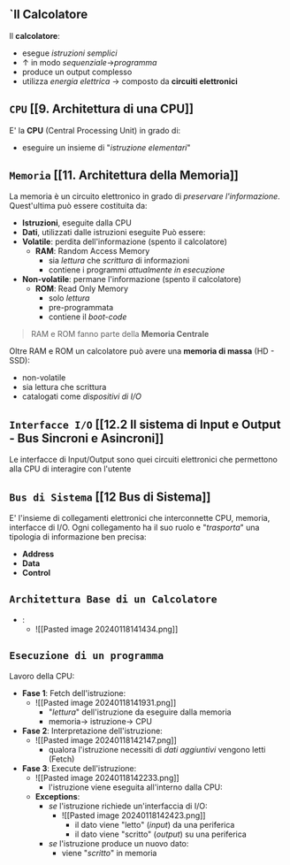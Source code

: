 ## `Il Calcolatore
Il **calcolatore**:
- esegue *istruzioni semplici*
- $\uparrow$ in modo *sequenziale*$\rightarrow$*programma*
- produce un output complesso
- utilizza *energia elettrica* $\rightarrow$ composto da **circuiti elettronici**
## `CPU` [[9. Architettura di una CPU]]
E' la **CPU** (Central Processing Unit) in grado di:
- eseguire un insieme di "*istruzione elementari*"
## `Memoria` [[11. Architettura della Memoria]]
La memoria è un circuito elettronico in grado di *preservare l'informazione*.
Quest'ultima può essere costituita da:
- **Istruzioni**, eseguite dalla CPU
- **Dati**, utilizzati dalle istruzioni eseguite
Può essere:
- **Volatile**: perdita dell'informazione (spento il calcolatore)
	- **RAM**: Random Access Memory
		- sia *lettura* che *scrittura* di informazioni
		- contiene i programmi *attualmente in esecuzione*
- **Non-volatile**: permane l'informazione (spento il calcolatore)
	- **ROM**: Read Only Memory
		- solo *lettura*
		- pre-programmata
		- contiene il *boot-code*
> RAM e ROM fanno parte della **Memoria Centrale**

Oltre RAM e ROM un calcolatore può avere una **memoria di massa** (HD - SSD):
- non-volatile
- sia lettura che scrittura
- catalogati come *dispositivi di I/O*
## `Interfacce I/O` [[12.2 Il sistema di Input e Output - Bus Sincroni e Asincroni]]
Le interfacce di Input/Output sono quei circuiti elettronici che permettono alla CPU di interagire con l'utente
## `Bus di Sistema` [[12 Bus di Sistema]]
E' l'insieme di collegamenti elettronici che interconnette CPU, memoria, interfacce di I/O.
Ogni collegamento ha il suo ruolo e "*trasporta*" una tipologia di informazione ben precisa:
- **Address**
- **Data**
- **Control**
## `Architettura Base di un Calcolatore`
- :
	- ![[Pasted image 20240118141434.png]]
## `Esecuzione di un programma`
Lavoro della CPU:
- **Fase 1**: Fetch dell'istruzione:
	- ![[Pasted image 20240118141931.png]]
		- "*lettura*" dell'istruzione da eseguire dalla memoria
		- memoria$\rightarrow$ istruzione$\rightarrow$ CPU
- **Fase 2**: Interpretazione dell'istruzione:
	- ![[Pasted image 20240118142147.png]]
		- qualora l'istruzione necessiti di *dati aggiuntivi* vengono letti (Fetch)
- **Fase 3**: Execute dell'istruzione:
	- ![[Pasted image 20240118142233.png]]
		- l'istruzione viene eseguita all'interno dalla CPU:
	- **Exceptions**:
		- *se* l'istruzione richiede un'interfaccia di I/O:
			- ![[Pasted image 20240118142423.png]]
				- il dato viene "letto" (*input*) da una periferica
				- il dato viene "scritto" (*output*) su una periferica
		- *se* l'istruzione produce un nuovo dato:
			- viene "*scritto*" in memoria

